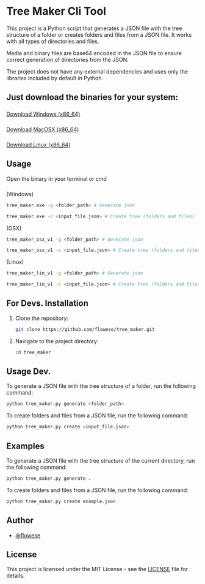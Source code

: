 # Tree Maker Cli Tool

This project is a Python script that generates a JSON file with the tree structure of a folder or creates folders and files from a JSON file. It works with all types of directories and files. 

Media and binary files are base64 encoded in the JSON file to ensure correct generation of directories from the JSON.

The project does not have any external dependencies and uses only the libraries included by default in Python.

## Just download the binaries for your system:

###
[Download Windows (x86_64)](https://github.com/flowese/tree_maker/releases/download/tree_maker_v1/tree_maker_win_v1.exe)
###
[Download MacOSX (x86_64)](https://github.com/flowese/tree_maker/releases/download/tree_maker_v1/tree_maker_osx_v1)
###
[Download Linux (x86_64)](https://github.com/flowese/tree_maker/releases/download/tree_maker_v1/tree_maker_lin_v1)

## Usage
Open the binary in your terminal or cmd
###
(Windows) 

```bash
tree_maker.exe -g <folder_path> # Generate json

tree_maker.exe -c <input_file.json> # Create tree (folders and files)
```

(OSX) 

```bash
tree_maker_osx_v1 -g <folder_path> # Generate json

tree_maker_osx_v1 -c <input_file.json> # Create tree (folders and files)
```

(Linux) 

```bash
tree_maker_lin_v1 -g <folder_path> # Generate json

tree_maker_lin_v1 -c <input_file.json> # Create tree (folders and files)
```

## For Devs. Installation

1. Clone the repository:

    ```sh
    git clone https://github.com/flowese/tree_maker.git
    ```
2. Navigate to the project directory:

    ```sh
    cd tree_maker
    ```

## Usage Dev.

To generate a JSON file with the tree structure of a folder, run the following command:
```sh
python tree_maker.py generate <folder_path>
```

To create folders and files from a JSON file, run the following command:
```sh
python tree_maker.py create <input_file.json>
```

## Examples
To generate a JSON file with the tree structure of the current directory, run the following command:
```sh
python tree_maker.py generate .
```

To create folders and files from a JSON file, run the following command:
```sh
python tree_maker.py create example.json
```

## Author

- [@flowese](https://github.com/flowese)

## License

This project is licensed under the MIT License - see the [LICENSE](LICENSE) file for details.
